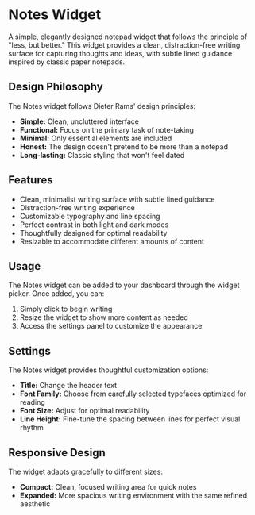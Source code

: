 # Notes Widget

A simple, elegantly designed notepad widget that follows the principle of "less, but better." This widget provides a clean, distraction-free writing surface for capturing thoughts and ideas, with subtle lined guidance inspired by classic paper notepads.

## Design Philosophy

The Notes widget follows Dieter Rams' design principles:

- **Simple:** Clean, uncluttered interface
- **Functional:** Focus on the primary task of note-taking
- **Minimal:** Only essential elements are included
- **Honest:** The design doesn't pretend to be more than a notepad
- **Long-lasting:** Classic styling that won't feel dated

## Features

- Clean, minimalist writing surface with subtle lined guidance
- Distraction-free writing experience
- Customizable typography and line spacing
- Perfect contrast in both light and dark modes
- Thoughtfully designed for optimal readability
- Resizable to accommodate different amounts of content

## Usage

The Notes widget can be added to your dashboard through the widget picker. Once added, you can:

1. Simply click to begin writing
2. Resize the widget to show more content as needed
3. Access the settings panel to customize the appearance

## Settings

The Notes widget provides thoughtful customization options:

- **Title:** Change the header text
- **Font Family:** Choose from carefully selected typefaces optimized for reading
- **Font Size:** Adjust for optimal readability
- **Line Height:** Fine-tune the spacing between lines for perfect visual rhythm

## Responsive Design

The widget adapts gracefully to different sizes:

- **Compact:** Clean, focused writing area for quick notes
- **Expanded:** More spacious writing environment with the same refined aesthetic 